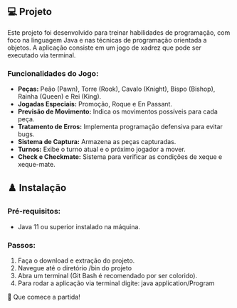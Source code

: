 ## 💻 Projeto

Este projeto foi desenvolvido para treinar habilidades de programação, com foco na linguagem Java e nas técnicas de programação orientada a objetos. A aplicação consiste em um jogo de xadrez que pode ser executado via terminal.

### Funcionalidades do Jogo:
- **Peças:** Peão (Pawn), Torre (Rook), Cavalo (Knight), Bispo (Bishop), Rainha (Queen) e Rei (King).
- **Jogadas Especiais:** Promoção, Roque e En Passant.
- **Previsão de Movimento:** Indica os movimentos possíveis para cada peça.
- **Tratamento de Erros:** Implementa programação defensiva para evitar bugs.
- **Sistema de Captura:** Armazena as peças capturadas.
- **Turnos:** Exibe o turno atual e o próximo jogador a mover.
- **Check e Checkmate:** Sistema para verificar as condições de xeque e xeque-mate.

## ♟️ Instalação

### Pré-requisitos:
- Java 11 ou superior instalado na máquina.

### Passos:
1. Faça o download e extração do projeto.
2. Navegue até o diretório /bin do projeto
3. Abra um terminal (Git Bash é recomendado por ser colorido).
4. Para rodar a aplicação via terminal digite: java application/Program

🏁 Que comece a partida!
